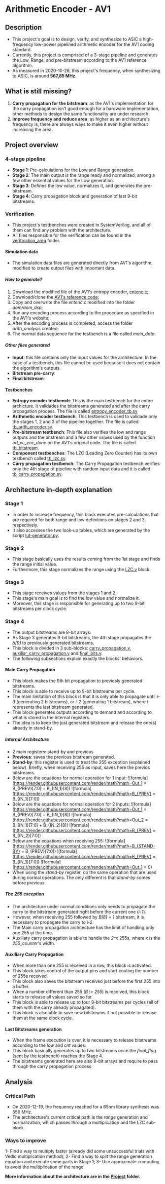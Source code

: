 # Arithmetic Encoder - AV1

## Description
- This project's goal is to design, verify, and synthesize to ASIC a high-frequency low-power pipelined arithmetic encoder for the AV1 coding standard.
- Currently, this project is comprised of a 3-stage pipeline and generates the Low, Range, and pre-bitstream according to the AV1 reference algorithm.
- As measured in 2020-10-26, this project's frequency, when synthesizing to ASIC, is around **567,85 MHz**.

## What is still missing?
1. **Carry propagation for the bitstream**: as the AV1's implementation for the carry propagation isn't good enough for a hardware implementation, other methods to design the same functionality are under research.
2. **Improve frequency and reduce area**: as higher as an architecture's frequency is, there are always ways to make it even higher without increasing the area.

## Project overview
### 4-stage pipeline
- **Stage 1**: Pre-calculations for the Low and Range generation.
- **Stage 2**: The main output is the range ready and normalized, among a few other essential values for the Low generation.
- **Stage 3**: Defines the low value, normalizes it, and generates the pre-bitstream.
- **Stage 4**: Carry propagation block and generation of last 9-bit bitstreams.
### Verification
- This project's testbenches were created in SystemVerilog, and all of them can find any problem with the architecture.
- All files responsible for the verification can be found in the [verification_area](https://github.com/tuliopereirab/arithmetic-encoder-av1/tree/master/verification_area) folder.

#### Simulation data    
- The simulation data files are generated directly from AV1's algorithm, modified to create output files with important data.

##### How to generate?
1. Download the modified file of the AV1's entropy encoder, [entenc.c](https://github.com/tuliopereirab/arithmetic-encoder-av1/blob/master/verification_area/AV1-reference/entenc.c);
2. Download/clone the [AV1's reference code](https://aomedia.googlesource.com/aom/);
3. Copy and overwrite the file _entenc.c_ modified into the folder _aom/aom_dsp_;
4. Run any encoding process according to the procedure as specified in the AV1's website;
5. After the encoding process is completed, access the folder *arith_analysis* created;
6. The normal data sequence for the testbench is a file called *main_data*.

##### Other files generated
- **Input**: this file contains only the input values for the architecture. In the case of a testbench, this file cannot be used because it does not contain the algorithm's outputs.
- **Bitstream pre-carry**:
- **Final bitstream**:
#### Testbenches
- **Entropy encoder testbench**: This is the main testbench for the entire archicture. It validades the bitstreams generated and after the carry propagation process. The file is called [entropy_encoder_tb.sv]()
- **Arithmetic encoder testbench**: This testbench is used to validade only the stages 1, 2 and 3 of the pipeline together. The file is called [tb_arith_encoder.sv](https://github.com/tuliopereirab/arithmetic-encoder-av1/blob/master/verification_area/complete-tb/tb_arith_encoder.sv).
- **Pre-bitstream testbench**: This file also verifies the low and range outputs and the bitstream and a few other values used by the function *od_ec_enc_done* on the AV1's original code. The file is called [tb_bitstream](https://github.com/tuliopereirab/arithmetic-encoder-av1/blob/master/verification_area/pipeline_sv_csv/tb_bitstream.sv).
- **Component testbenches**: The LZC (Leading Zero Counter) has its own testbench called [tb_lzc.sv](https://github.com/tuliopereirab/arithmetic-encoder-av1/blob/master/verification_area/components/tb_lzc.sv).
- **Carry propagation testbench**: The Carry Propagation testbench verifies only the 4th stage of pipeline with random input data and it is called [tb_carry_propagation.sv]().

## Architecture in-depth explanation
### Stage 1
- In order to increase frequency, this block executes pre-calculations that are required for both range and low definitions on stages 2 and 3, respectively.
- It also accesses the two look-up tables, which are generated by the script [lut-generator.py](https://github.com/tuliopereirab/arithmetic-encoder-av1/blob/master/Scripts/lut-generator.py).

### Stage 2
- This stage basically uses the results coming from the 1st stage and finds the range initial value.
- Furthermore, this stage normalizes the range using the [LZC.v](https://github.com/tuliopereirab/arithmetic-encoder-av1/blob/master/LZC.v) block.

### Stage 3
- This stage receives values from the stages 1 and 2.
- This stage's main goal is to find the low value and normalize it.
- Moreover, this stage is responsible for generating up to two 9-bit bitstreams per clock cycle.

### Stage 4
- The output bitstreams are 8-bit arrays.
- As Stage 3 generates 9-bit bitstreams, the 4th stage propagates the _b[9]_ to previously generated bitstreams.
- This block is divided in 3 sub-blocks: [carry_propagation.v](), [auxiliar_carry_propagation.v]() and [final_bits.v]().
- The following subsections explain exactly the blocks' behaviors.

#### Main Carry Propagation
- This block makes the 9th bit propagation to previosly generated bitstreams.
- This block is able to receive up to 9-bit bitstreams per cycle.
- The main limitation of this block is that it is only able to propagate until _i-3_ (generating 2 bitstreams), or _i-2_ (generating 1 bitstream), where _i_ represents the last bitstream generated.
- This block generates outputs according to demand and according to what is stored in the internal registers.
- The idea is to keep the just generated bitstream and release the one(s) already in stand-by.
##### Internal Architecture
- 2 main registers: stand-by and previous
- **Previous**: saves the previous bitstream generated.
- **Stand-by**: this register is used to treat the 255 exception (explained below). Briefly, when receiving 255 as input, saves here the previos bitstreams.
- Below are the equations for normal operation for 1 input:
![formula](https://render.githubusercontent.com/render/math?math=Out_1 = B_{PREV}[7:0] + B_{IN_1}[8])
![formula](https://render.githubusercontent.com/render/math?math=B_{PREV} = B_{IN_1}[7:0])
- Below are the equations for normal operation for 2 inputs:
![formula](https://render.githubusercontent.com/render/math?math=Out_1 = B_{PREV}[7:0] + B_{IN_1}[8])
![formula](https://render.githubusercontent.com/render/math?math=Out_2 = B_{IN_1}[7:0] + B_{IN_2}[8])
![formula](https://render.githubusercontent.com/render/math?math=B_{PREV} = B_{IN_2}[7:0])
- Below are the equations when receiving 255:
![formula](https://render.githubusercontent.com/render/math?math=B_{STAND-BY} = B_{PREV}[7:0])
![formula](https://render.githubusercontent.com/render/math?math=B_{PREV} = B_{IN_1}[7:0])
![formula](https://render.githubusercontent.com/render/math?math=Out_1 = 0)
- When using the _stand-by_ register, do the same operation that are used during normal operations. The only different is that _stand-by_ comes before _previous_.

##### The 255 exception
- The architecture under normal conditions only needs to propagate the carry to the bitstream generated right before the current one (_i-1_).
- However, when receiving 255 followed by _B[8] = 1_ bitstream, it is necessary to propagate the carry to _i-2_.
- The Main carry propagation architecture has the limit of handling only one 255 at the time.
- Auxiliary carry propagation is able to handle the _2^x_ 255s, where _x_ is the _255_counter_'s width.  

#### Auxiliary Carry Propagation
- When more than one 255 is received in a row, this block is activated.
- This block takes control of the output pins and start couting the number of 255s received.
- This block also saves the bitstream received just before the first 255 into a buffer.
- When a number different than 255 (_B != 255_) is received, this block starts to release all values saved so far.
- This block is able to release up to four 8-bit bitstreams per cycles (all of them with the carry already propagated).
- This block is also able to save new bitstreams if not possible to release them at the same clock cycle.

#### Last Bitstreams generation
- When the frame execution is over, it is necessary to release bitstreams according to the _low_ and _cnt_ values.
- This block basically generates up to two bitstreams once the _final_flag_ (sent by the testbench) reaches the Stage 4.
- The bitstreams generated here are also 9-bit arrays and require to pass through the carry propagation process.

## Analysis
### Critical Path
- On 2020-12-19, the frequency reached for a 65nm library synthesis was 559 MHz.
- The architecture's current critical path is the _range_ generation and normalization, which passes through a multiplication and the LZC sub-block.

### Ways to improve
1- Find a way to multiply faster (already did some unsuccessful trials with Vedic multiplication method);
2- Find a way to split the range generation equation and execute some parts in Stage 1;
3- Use approximate computing to avoid the multiplication of the range.

**More information about the architecture are in the [Project](https://github.com/tuliopereirab/arithmetic-encoder-av1/tree/master/Project) folder.**
